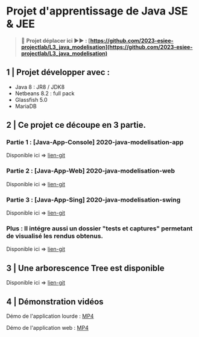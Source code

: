 # Projet d'apprentissage de Java JSE & JEE

> 🚨 **Projet déplacer ici ▶▶ : [https://github.com/2023-esiee-projectlab/L3_java_modelisation](https://github.com/2023-esiee-projectlab/L3_java_modelisation)**

## 1 | Projet développer avec : 

- Java 8 : JR8 / JDK8
- Netbeans 8.2 : full pack
- Glassfish 5.0
- MariaDB

## 2 | Ce projet ce découpe en 3 partie.

### Partie 1 : [Java-App-Console] 2020-java-modelisation-app

Disponible ici => [lien-git](https://github.com/ldumay/2020-java-modelisation/tree/main/2020-java-modelisation-app)

### Partie 2 : [Java-App-Web] 2020-java-modelisation-web

Disponible ici => [lien-git](https://github.com/ldumay/2020-java-modelisation/tree/main/2020-java-modelisation-web)

### Partie 3 : [Java-App-Sing] 2020-java-modelisation-swing

Disponible ici => [lien-git](https://github.com/ldumay/2020-java-modelisation/tree/main/2020-java-modelisation-swing)

### Plus : Il intégre aussi un dossier "tests et captures" permetant de visualisé les rendus obtenus.

Disponible ici => [lien-git](https://github.com/ldumay/2020-java-modelisation/tree/main/_test_et_captures)

## 3 | Une arborescence Tree est disponible

Disponible ici => [lien-git](https://github.com/ldumay/2020-java-modelisation/blob/main/_tests_et_captures/0_tree_full_git.md)

## 4 | Démonstration vidéos

Démo de l'application lourde : 
[MP4](https://uploads.ldumay.fr/esiee-it/2_Java_Modelisation/Demo_App_Lourde.mp4)

Démo de l'application web :
[MP4](https://uploads.ldumay.fr/esiee-it/2_Java_Modelisation/Demo_App_Web.mp4)
